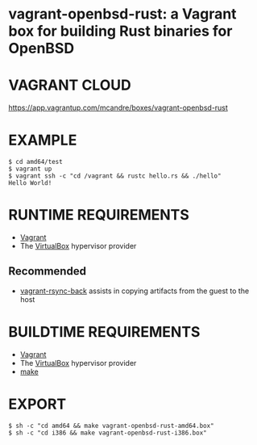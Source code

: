 # vagrant-openbsd-rust: a Vagrant box for building Rust binaries for OpenBSD

# VAGRANT CLOUD

https://app.vagrantup.com/mcandre/boxes/vagrant-openbsd-rust

# EXAMPLE

```console
$ cd amd64/test
$ vagrant up
$ vagrant ssh -c "cd /vagrant && rustc hello.rs && ./hello"
Hello World!
```

# RUNTIME REQUIREMENTS

* [Vagrant](https://www.vagrantup.com)
* The [VirtualBox](https://www.virtualbox.org) hypervisor provider

## Recommended

* [vagrant-rsync-back](https://github.com/smerrill/vagrant-rsync-back) assists in copying artifacts from the guest to the host

# BUILDTIME REQUIREMENTS

* [Vagrant](https://www.vagrantup.com)
* The [VirtualBox](https://www.virtualbox.org) hypervisor provider
* [make](https://www.gnu.org/software/make/)

# EXPORT

```console
$ sh -c "cd amd64 && make vagrant-openbsd-rust-amd64.box"
$ sh -c "cd i386 && make vagrant-openbsd-rust-i386.box"
```
